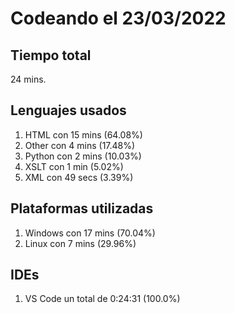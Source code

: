 # Codeando el 23/03/2022

## Tiempo total
24 mins.

## Lenguajes usados
1. HTML con 15 mins (64.08%)
1. Other con 4 mins (17.48%)
1. Python con 2 mins (10.03%)
1. XSLT con 1 min (5.02%)
1. XML con 49 secs (3.39%)

## Plataformas utilizadas
1. Windows con 17 mins (70.04%)
1. Linux con 7 mins (29.96%)

## IDEs
1. VS Code un total de 0:24:31 (100.0%)
